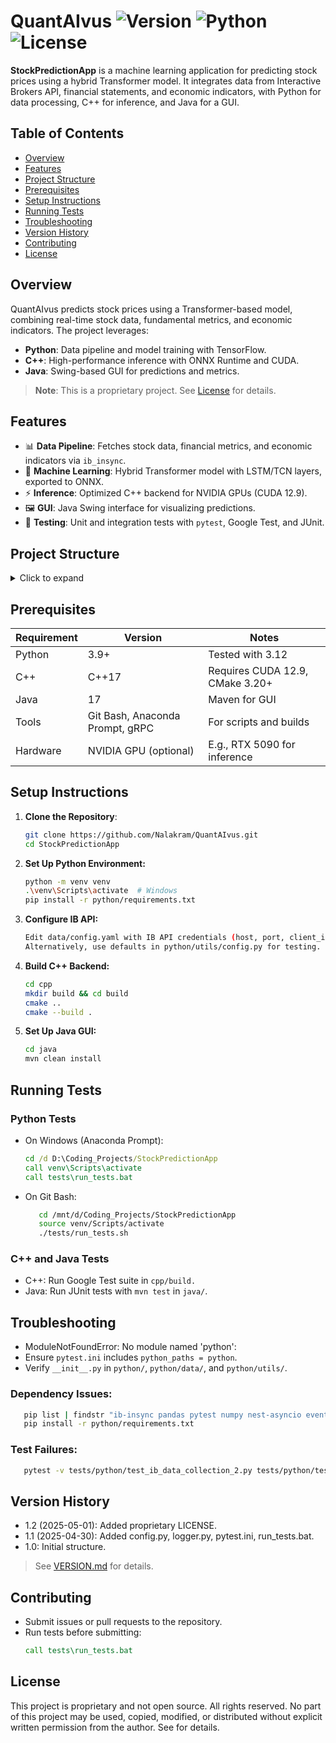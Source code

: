 # QuantAIvus ![Version](https://img.shields.io/badge/version-1.2-blue) ![Python](https://img.shields.io/badge/python-3.9%2B-blue) ![License](https://img.shields.io/badge/license-Proprietary-red)

**StockPredictionApp** is a machine learning application for predicting stock prices using a hybrid Transformer model. It integrates data from Interactive Brokers API, financial statements, and economic indicators, with Python for data processing, C++ for inference, and Java for a GUI.

## Table of Contents
- [Overview](#overview)
- [Features](#features)
- [Project Structure](#project-structure)
- [Prerequisites](#prerequisites)
- [Setup Instructions](#setup-instructions)
- [Running Tests](#running-tests)
- [Troubleshooting](#troubleshooting)
- [Version History](#version-history)
- [Contributing](#contributing)
- [License](#license)

## Overview
QuantAIvus predicts stock prices using a Transformer-based model, combining real-time stock data, fundamental metrics, and economic indicators. The project leverages:
- **Python**: Data pipeline and model training with TensorFlow.
- **C++**: High-performance inference with ONNX Runtime and CUDA.
- **Java**: Swing-based GUI for predictions and metrics.

> **Note**: This is a proprietary project. See [License](#license) for details.

## Features
- 📊 **Data Pipeline**: Fetches stock data, financial metrics, and economic indicators via `ib_insync`.
- 🤖 **Machine Learning**: Hybrid Transformer model with LSTM/TCN layers, exported to ONNX.
- ⚡ **Inference**: Optimized C++ backend for NVIDIA GPUs (CUDA 12.9).
- 🖼️ **GUI**: Java Swing interface for visualizing predictions.
- 🧪 **Testing**: Unit and integration tests with `pytest`, Google Test, and JUnit.

## Project Structure
<details>
<summary>Click to expand</summary>
<pre>
      StockPredictionApp/
         ├── python/                # Data pipeline and ML (Python 3.9+)
         │   ├── data/              # Data loading (e.g., ib_api.py)
         │   ├── models/            # Transformer, LSTM, TCN models
         │   ├── predict/           # Prediction logic
         │   ├── utils/             # Config, logging, validators
         │   └── requirements.txt   # Dependencies
         ├── cpp/                   # Inference backend (C++17)
         │   ├── include/           # Headers
         │   ├── src/               # Source files
         │   └── CMakeLists.txt     # Build config
         ├── java/                  # GUI frontend (Java 17)
         │   ├── src/com/example/   # GUI and gRPC client
         │   └── pom.xml            # Maven config
         ├── data/                  # Raw and processed data
         ├── models/                # Saved model (saved_model.onnx)
         ├── tests/                 # Python, C++, Java tests
         ├── README.md              # Documentation
         └── LICENSE                # Proprietary license
</pre>
See [StockPredictionApp Directory Structure.markdown](StockPredictionApp%20Directory%20Structure.markdown) for details.
</details>

## Prerequisites
| Requirement | Version | Notes |
|-------------|---------|-------|
| Python      | 3.9+    | Tested with 3.12 |
| C++         | C++17   | Requires CUDA 12.9, CMake 3.20+ |
| Java        | 17      | Maven for GUI |
| Tools       | Git Bash, Anaconda Prompt, gRPC | For scripts and builds |
| Hardware    | NVIDIA GPU (optional) | E.g., RTX 5090 for inference |

## Setup Instructions
1. **Clone the Repository**:
   ```bash
   git clone https://github.com/Nalakram/QuantAIvus.git
   cd StockPredictionApp
   ```
2. **Set Up Python Environment:**
   ```bash
   python -m venv venv
   .\venv\Scripts\activate  # Windows
   pip install -r python/requirements.txt
   ```
3. **Configure IB API:**
   ```bash
   Edit data/config.yaml with IB API credentials (host, port, client_id).
   Alternatively, use defaults in python/utils/config.py for testing.
   ```

4. **Build C++ Backend:**
   ```bash
   cd cpp
   mkdir build && cd build
   cmake ..
   cmake --build .
   ```
5. **Set Up Java GUI:**
   ```bash
   cd java
   mvn clean install
   ```
## Running Tests
### Python Tests
   - On Windows (Anaconda Prompt):
      ```cmd
      cd /d D:\Coding_Projects/StockPredictionApp
      call venv\Scripts\activate
      call tests\run_tests.bat
      ```
   - On Git Bash:
      ```bash
         cd /mnt/d/Coding_Projects/StockPredictionApp
         source venv/Scripts/activate
         ./tests/run_tests.sh
      ```
### C++ and Java Tests
  - C++: Run Google Test suite in `cpp/build.`
  - Java: Run JUnit tests with `mvn test` in `java/`.

## Troubleshooting
   - ModuleNotFoundError: No module named 'python':
   - Ensure `pytest.ini` includes `python_paths = python`.
   - Verify `__init__.py` in `python/`, `python/data/`, and `python/utils/`.
### Dependency Issues:
   ```bash
      pip list | findstr "ib-insync pandas pytest numpy nest-asyncio eventkit"
      pip install -r python/requirements.txt
   ```
### Test Failures:
   ```bash
      pytest -v tests/python/test_ib_data_collection_2.py tests/python/test_ib_api.py
   ```
## Version History
- 1.2 (2025-05-01): Added proprietary LICENSE. 
- 1.1 (2025-04-30): Added config.py, logger.py, pytest.ini, run_tests.bat.
- 1.0: Initial structure.
> See [VERSION.md](VERSION.md) for details.

## Contributing
   - Submit issues or pull requests to the repository.
   - Run tests before submitting:
      ```cmd
      call tests\run_tests.bat
      ```
## License
   This project is proprietary and not open source. All rights reserved. No part of this project may be used, copied, modified, or distributed without explicit written permission from the author. See  for details.

